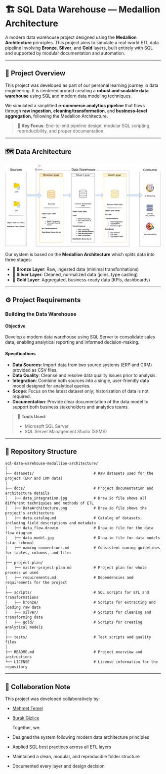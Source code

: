 # 🏗️ SQL Data Warehouse — Medallion Architecture

A modern data warehouse project designed using the **Medallion Architecture** principles. This project aims to simulate a real-world ETL data pipeline involving **Bronze**, **Silver**, and **Gold** layers, built entirely with SQL and supported by modular documentation and automation.

---

## 🧠 Project Overview

This project was developed as part of our personal learning journey in data engineering. It is centered around creating a **robust and scalable data warehouse** using SQL and modern data modeling techniques.

We simulated a simplified **e-commerce analytics pipeline** that flows through **raw ingestion**, **cleaning/transformation**, and **business-level aggregation**, following the Medallion Architecture.

> 📌 **Key Focus**: End-to-end pipeline design, modular SQL scripting, reproducibility, and proper documentation.

---

## 🗺️ Data Architecture

![Data Architecture](docs/DataArchitecture.png)

Our system is based on the **Medallion Architecture** which splits data into three stages:

- 🥉 **Bronze Layer**: Raw, ingested data (minimal transformations)
- 🥈 **Silver Layer**: Cleaned, normalized data (joins, type casting)
- 🥇 **Gold Layer**: Aggregated, business-ready data (KPIs, dashboards)

---

## ⚙️ Project Requirements

### Building the Data Warehouse 

#### Objective
Develop a modern data warehouse using SQL Server to consolidate sales data, enabling analytical reporting and informed decision-making.

#### Specifications
- **Data Sources**: Import data from two source systems (ERP and CRM) provided as CSV files.
- **Data Quality**: Cleanse and resolve data quality issues prior to analysis.
- **Integration**: Combine both sources into a single, user-friendly data model designed for analytical queries.
- **Scope**: Focus on the latest dataset only; historization of data is not required.
- **Documentation**: Provide clear documentation of the data model to support both business stakeholders and analytics teams.


> 🧰 **Tools Used**:
> - Microsoft SQL Server  
> - SQL Server Management Studio (SSMS)

---

## 📂 Repository Structure
```
sql-data-warehouse-medallion-architecture/
│
├── datasets/                           # Raw datasets used for the project (ERP and CRM data)
│
├── docs/                               # Project documentation and architecture details
│   ├── data_integration.jpg            # Draw.io file shows all different techniquies and methods of ETL
│   ├── DataArchitecture.png            # Draw.io file shows the project's architecture
│   ├── data.catalog.md                 # Catalog of datasets, including field descriptions and metadata
│   ├── data_flow.drawio                # Draw.io file for the data flow diagram
│   ├── data_model.jpg                  # Draw.io file for data models (star schema)
│   ├── naming-conventions.md           # Consistent naming guidelines for tables, columns, and files
│
├── project-plan/
|   ├── master-project-plan.md          # Project plan for whole process we used
|   ├── requirements.md                 # Dependencies and requirements for the project
|
├── scripts/                            # SQL scripts for ETL and transformations
│   ├── bronze/                         # Scripts for extracting and loading raw data
│   ├── silver/                         # Scripts for cleaning and transforming data
│   ├── gold/                           # Scripts for creating analytical models
│
├── tests/                              # Test scripts and quality files
│
├── README.md                           # Project overview and instructions
└── LICENSE                             # License information for the repository
```
---

## 🤝 Collaboration Note 
This project was developed collaboratively by:
* [Mehmet Temel](https://github.com/mhmttml)
* [Burak Gizlice](https://github.com/burakgizlice)

  Together, we:
* Designed the system following modern data architecture principles
* Applied SQL best practices across all ETL layers
* Maintained a clean, modular, and reproducible folder structure
* Documented every layer and design decision
